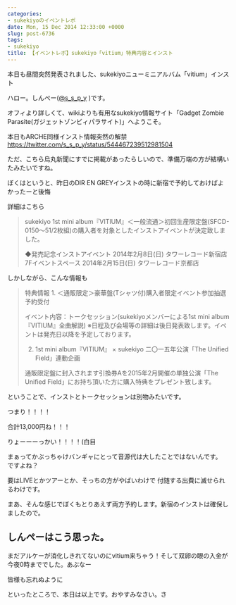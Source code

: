 ```yaml
---
categories:
- sukekiyoのイベントレポ
date: Mon, 15 Dec 2014 12:33:00 +0000
slug: post-6736
tags:
- sukekiyo
title: 【イベントレポ】sukekiyo「vitium」特典内容とインスト
---
```


本日も昼間突然発表されました、sukekiyoニューミニアルバム「vitium」インスト

<!--more-->

ハロー。しんぺー(<a href="https://twitter.com/s_s_p_y" target="_blank" rel="noopener">@s_s_p_y</a> )です。

オフィより詳しくて、wikiよりも有用なsukekiyo情報サイト「Gadget Zombie Parasite(ガジェットゾンビィパラサイト)」へようこそ。

本日もARCHE同様インスト情報突然の解禁
https://twitter.com/s_s_p_y/status/544467239512981504

ただ、こちら烏丸新聞にすでに掲載があったらしいので、準備万端の方が結構いたみたいですね。

ぼくはというと、昨日のDIR EN GREYインストの時に新宿で予約しておけばよかったーと後悔

詳細はこちら
<blockquote>sukekiyo 1st mini album『VITIUM』＜一般流通＞初回生産限定盤(SFCD-0150～51/2枚組)の購入者を対象としたインストアイベントが決定致しました。

◆発売記念インストアイベント
2014年2月8日(日)
タワーレコード新宿店 7Fイベントスペース
2014年2月15日(日)
タワーレコード京都店</blockquote>
しかしながら、こんな情報も
<blockquote>特典情報
1. ＜通販限定＞豪華盤(Tシャツ付)購入者限定イベント参加抽選予約受付

イベント内容：トークセッション(sukekiyoメンバーによる1st mini album『VITIUM』全曲解説)
※日程及び会場等の詳細は後日発表致します。イベントは発売日以降を予定しております。

2. 1st mini album『VITIUM』 × sukekiyo 二〇一五年公演「The Unified Field」連動企画

通販限定盤に封入されます引換券Aを2015年2月開催の単独公演「The Unified Field」にお持ち頂いた方に購入特典をプレゼント致します。</blockquote>
ということで、インストとトークセッションは別物みたいです。

つまり！！！！

合計13,000円ね！！！

りょーーーっかい！！！！(白目

まぁってかぶっちゃけバンギャにとって音源代は大したことではないんです。
ですよね？

要はLIVEとかツアーとか、そっちの方がやばいわけで
付随する出費に滅せられるわけです。

まあ、そんな感じでぼくもとりあえず両方予約します。新宿のインストは確保しましたので。
<h2>しんぺーはこう思った。</h2>
まだアルケーが消化しきれてないのにvitium来ちゃう！そして双卵の眼の入金が今夜0時まででした。あぶなー

皆様も忘れぬように

といったところで、本日は以上です。おやすみなさい。さ